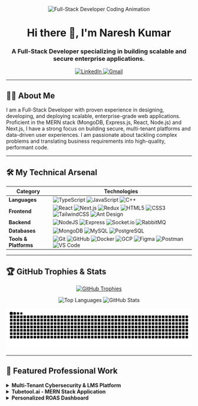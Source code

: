 <p align="center">
  <img src="https://cdn.dribbble.com/users/1162077/screenshots/3848914/programmer.gif" alt="Full-Stack Developer Coding Animation" width="200">
</p>

<h1 align="center">Hi there 👋, I'm Naresh Kumar</h1>
<h3 align="center">A Full-Stack Developer specializing in building scalable and secure enterprise applications.</h3>

<p align="center">
  <a href="https://linkedin.com/in/nareshkumaralaria" target="_blank">
    <img src="https://img.shields.io/badge/LinkedIn-0077B5?style=for-the-badge&logo=linkedin&logoColor=white" alt="LinkedIn">
  </a>
  <a href="mailto:nareshalaria.dev@gmail.com" target="_blank">
    <img src="https://img.shields.io/badge/Gmail-D14836?style=for-the-badge&logo=gmail&logoColor=white" alt="Gmail">
  </a>
</p>

---

## 👨‍💻 About Me

I am a Full-Stack Developer with proven experience in designing, developing, and deploying scalable, enterprise-grade web applications. Proficient in the MERN stack (MongoDB, Express.js, React, Node.js) and Next.js, I have a strong focus on building secure, multi-tenant platforms and data-driven user experiences. I am passionate about tackling complex problems and translating business requirements into high-quality, performant code.

---

## 🛠️ My Technical Arsenal

| Category          | Technologies                                                                                                                                                                                                                      |
|-------------------|------------------------------------------------------------------------------------------------------------------------------------------------------------------------------------------------------------------------------------|
| **Languages**     | ![TypeScript](https://img.shields.io/badge/typescript-007ACC?style=for-the-badge&logo=typescript&logoColor=white) ![JavaScript](https://img.shields.io/badge/javascript-323330?style=for-the-badge&logo=javascript&logoColor=F7DF1E) ![C++](https://img.shields.io/badge/c++-00599C?style=for-the-badge&logo=c%2B%2B&logoColor=white) |
| **Frontend**      | ![React](https://img.shields.io/badge/react-20232a?style=for-the-badge&logo=react&logoColor=61DAFB) ![Next.js](https://img.shields.io/badge/Next-black?style=for-the-badge&logo=next.js&logoColor=white) ![Redux](https://img.shields.io/badge/redux-593d88?style=for-the-badge&logo=redux&logoColor=white) ![HTML5](https://img.shields.io/badge/html5-E34F26?style=for-the-badge&logo=html5&logoColor=white) ![CSS3](https://img.shields.io/badge/css3-1572B6?style=for-the-badge&logo=css3&logoColor=white) ![TailwindCSS](https://img.shields.io/badge/tailwindcss-38B2AC?style=for-the-badge&logo=tailwind-css&logoColor=white) ![Ant Design](https://img.shields.io/badge/-AntDesign-0170FE?style=for-the-badge&logo=ant-design&logoColor=white) |
| **Backend**       | ![NodeJS](https://img.shields.io/badge/node.js-6DA55F?style=for-the-badge&logo=node.js&logoColor=white) ![Express](https://img.shields.io/badge/express.js-404d59?style=for-the-badge&logo=express&logoColor=61DAFB) ![Socket.io](https://img.shields.io/badge/Socket.io-black?style=for-the-badge&logo=socket.io&badgeColor=010101) ![RabbitMQ](https://img.shields.io/badge/Rabbitmq-FF6600?style=for-the-badge&logo=rabbitmq&logoColor=white) |
| **Databases**     | ![MongoDB](https://img.shields.io/badge/MongoDB-4ea94b?style=for-the-badge&logo=mongodb&logoColor=white) ![MySQL](https://img.shields.io/badge/mysql-00f?style=for-the-badge&logo=mysql&logoColor=white) ![PostgreSQL](https://img.shields.io/badge/postgres-316192?style=for-the-badge&logo=postgresql&logoColor=white) |
| **Tools & Platforms** | ![Git](https://img.shields.io/badge/git-F05033?style=for-the-badge&logo=git&logoColor=white) ![GitHub](https://img.shields.io/badge/github-121011?style=for-the-badge&logo=github&logoColor=white) ![Docker](https://img.shields.io/badge/docker-0db7ed?style=for-the-badge&logo=docker&logoColor=white) ![GCP](https://img.shields.io/badge/GoogleCloud-4285F4?style=for-the-badge&logo=google-cloud&logoColor=white) ![Figma](https://img.shields.io/badge/figma-F24E1E?style=for-the-badge&logo=figma&logoColor=white) ![Postman](https://img.shields.io/badge/Postman-FF6C37?style=for-the-badge&logo=postman&logoColor=white) ![VS Code](https://img.shields.io/badge/VSCode-0078D4?style=for-the-badge&logo=visual%20studio%20code&logoColor=white) |

---

## 🏆 GitHub Trophies & Stats

<p align="center">
  <a href="https://github.com/ryo-ma/github-profile-trophy">
    <img src="https://github-profile-trophy.vercel.app/?username=nareshkumaralaria&theme=radical&row=1&column=7" alt="GitHub Trophies">
  </a>
</p>

<p align="center">
  <img src="https://github-readme-stats.vercel.app/api/top-langs?username=nareshkumaralaria&show_icons=true&locale=en&layout=compact&theme=radical" alt="Top Languages">
  <img src="https://github-readme-stats.vercel.app/api?username=nareshkumaralaria&show_icons=true&locale=en&theme=radical" alt="GitHub Stats">
</p>

<p align="center">
  <img src="https://raw.githubusercontent.com/nareshkumaralaria/nareshkumaralaria/output/github-contribution-grid-snake.svg" alt="Snake animation">
</p>

---

## 🚀 Featured Professional Work

<details>
<summary><strong>Multi-Tenant Cybersecurity & LMS Platform</strong></summary>
<br>

Developed a comprehensive, multi-tenant cybersecurity platform to simulate phishing campaigns and deliver targeted security training. The system supports simulations across email, SMS, and voice, with real-time orchestration and reporting to help organizations mitigate human-centric security risks.

**Key Features:**
- Engineered enterprise-grade features including team/brand management and role-based access control (ACL) using JWT.
- Built a full-featured Learning Management System (LMS) with automated allocation of training based on user behavior analysis.
- Designed real-time analytics dashboards using React and Chart.js.

**Tech Stack:**
![Next.js](https://img.shields.io/badge/Next-black?style=for-the-badge&logo=next.js&logoColor=white)
![React](https://img.shields.io/badge/react-20232a?style=for-the-badge&logo=react&logoColor=61DAFB)
![Node.js](https://img.shields.io/badge/node.js-6DA55F?style=for-the-badge&logo=node.js&logoColor=white)
![MongoDB](https://img.shields.io/badge/MongoDB-4ea94b?style=for-the-badge&logo=mongodb&logoColor=white)
![RabbitMQ](https://img.shields.io/badge/Rabbitmq-FF6600?style=for-the-badge&logo=rabbitmq&logoColor=white)

</details>

<details>
<summary><strong>Tubetool.ai - MERN Stack Application</strong></summary>
<br>

A full-stack web application designed to provide analytics and management tools for content creators. Deployed on Google Cloud Platform for high availability and scalability.

**Key Features:**
- Implemented RESTful APIs with Node.js and Express.js.
- Integrated PhonePe Payment Gateway for subscriptions.
- Built a real-time notification system with Socket.io.
- Secured user data with OAuth.

**Tech Stack:**
![React](https://img.shields.io/badge/react-20232a?style=for-the-badge&logo=react&logoColor=61DAFB)
![Node.js](https://img.shields.io/badge/node.js-6DA55F?style=for-the-badge&logo=node.js&logoColor=white)
![MongoDB](https://img.shields.io/badge/MongoDB-4ea94b?style=for-the-badge&logo=mongodb&logoColor=white)
![Socket.io](https://img.shields.io/badge/Socket.io-black?style=for-the-badge&logo=socket.io&badgeColor=010101)
![GCP](https://img.shields.io/badge/GoogleCloud-4285F4?style=for-the-badge&logo=google-cloud&logoColor=white)
![Python](https://img.shields.io/badge/Python-3776AB?style=for-the-badge&logo=python&logoColor=white)

</details>

<details>
<summary><strong>Personalized ROAS Dashboard</strong></summary>
<br>

Developed a Return on Advertising Spend (ROAS) dashboard using Next.js, integrating with YouTube Data & Analytics APIs.

**Key Features:**
- Built a responsive and SEO-optimized frontend using Next.js.
- Integrated YouTube APIs to fetch real-time performance metrics.
- Deployed on scalable cloud infrastructure (GCP, DigitalOcean).

**Tech Stack:**
![Next.js](https://img.shields.io/badge/Next-black?style=for-the-badge&logo=next.js&logoColor=white)
![React](https://img.shields.io/badge/react-20232a?style=for-the-badge&logo=react&logoColor=61DAFB)
![Node.js](https://img.shields.io/badge/node.js-6DA55F?style=for-the-badge&logo=node.js&logoColor=white)
![GCP](https://img.shields.io/badge/GoogleCloud-4285F4?style=for-the-badge&logo=google-cloud&logoColor=white)

</details>
